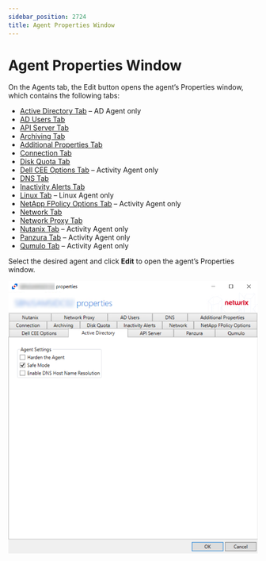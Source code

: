 ```yaml
---
sidebar_position: 2724
title: Agent Properties Window
---
```


# Agent Properties Window

On the Agents tab, the Edit button opens the agent’s Properties window, which contains the following tabs:

* [Active Directory Tab](ActiveDirectory "Active Directory Tab") – AD Agent only
* [AD Users Tab](ADUsers "AD Users Tab")
* [API Server Tab](APIServer "API Server Tab")
* [Archiving Tab](Archiving "Archiving Tab")
* [Additional Properties Tab](AdditionalProperties "Additional Properties Tab")
* [Connection Tab](Connection "Connection Tab")
* [Disk Quota Tab](DiskQuota "Disk Quota Tab")
* [Dell CEE Options Tab](DellCEEOptions "Dell CEE Options Tab") – Activity Agent only
* [DNS Tab](DNS "DNS Tab")
* [Inactivity Alerts Tab](InactivityAlerts "Inactivity Alerts Tab")
* [Linux Tab](Linux "Linux Tab") – Linux Agent only
* [NetApp FPolicy Options Tab](NetAppFPolicyOptions "NetApp FPolicy Options Tab") – Activity Agent only
* [Network Tab](Network "Network Tab")
* [Network Proxy Tab](NetworkProxy "Network Proxy")
* [Nutanix Tab](Nutanix "Nutanix Agent Properties") – Activity Agent only
* [Panzura Tab](Panzura "Panzura Tab") – Activity Agent only
* [Qumulo Tab](Qumulo "Qumulo Agent Properties") – Activity Agent only

Select the desired agent and click **Edit** to open the agent’s Properties window.

![Properties Window](../../../../../../../static/images/ActivityMonitor_8.0/Content/Resources/Images/ActivityMonitor/Properties/AgentProperties/ADTab/MainImage.png "Properties Window")